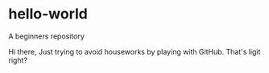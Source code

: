 # hello-world
A beginners repository

Hi there, 
Just trying to avoid houseworks by playing with GitHub. That's ligit right?
